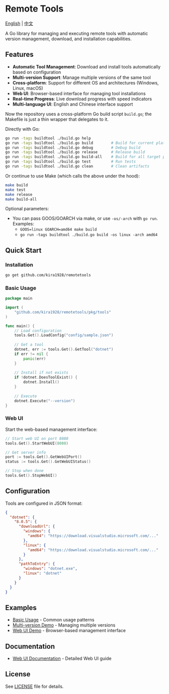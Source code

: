 # Remote Tools

[English](README.md) | [中文](README_zh.md)

A Go library for managing and executing remote tools with automatic version management, download, and installation capabilities.

## Features

- **Automatic Tool Management**: Download and install tools automatically based on configuration
- **Multi-version Support**: Manage multiple versions of the same tool
- **Cross-platform**: Support for different OS and architectures (Windows, Linux, macOS)
- **Web UI**: Browser-based interface for managing tool installations
- **Real-time Progress**: Live download progress with speed indicators
- **Multi-language UI**: English and Chinese interface support

Now the repository uses a cross-platform Go build script `build.go`; the Makefile is just a thin wrapper that delegates to it.

Directly with Go:

```bash
go run -tags buildtool ./build.go help
go run -tags buildtool ./build.go build        # Build for current platform
go run -tags buildtool ./build.go debug        # Debug build
go run -tags buildtool ./build.go release      # Release build
go run -tags buildtool ./build.go build-all    # Build for all target platforms
go run -tags buildtool ./build.go test         # Run tests
go run -tags buildtool ./build.go clean        # Clean artifacts
```

Or continue to use Make (which calls the above under the hood):

```bash
make build
make test
make release
make build-all
```

Optional parameters:

- You can pass GOOS/GOARCH via make, or use `-os/-arch` with `go run`.
  Examples:
  - `GOOS=linux GOARCH=amd64 make build`
  - `go run -tags buildtool ./build.go build -os linux -arch amd64`

## Quick Start

### Installation

```bash
go get github.com/kira1928/remotetools
```

### Basic Usage

```go
package main

import (
    "github.com/kira1928/remotetools/pkg/tools"
)

func main() {
    // Load configuration
    tools.Get().LoadConfig("config/sample.json")
    
    // Get a tool
    dotnet, err := tools.Get().GetTool("dotnet")
    if err != nil {
        panic(err)
    }
    
    // Install if not exists
    if !dotnet.DoesToolExist() {
        dotnet.Install()
    }
    
    // Execute
    dotnet.Execute("--version")
}
```

### Web UI

Start the web-based management interface:

```go
// Start web UI on port 8080
tools.Get().StartWebUI(8080)

// Get server info
port := tools.Get().GetWebUIPort()
status := tools.Get().GetWebUIStatus()

// Stop when done
tools.Get().StopWebUI()
```

## Configuration

Tools are configured in JSON format:

```json
{
  "dotnet": {
    "8.0.5": {
      "downloadUrl": {
        "windows": {
          "amd64": "https://download.visualstudio.microsoft.com/..."
        },
        "linux": {
          "amd64": "https://download.visualstudio.microsoft.com/..."
        }
      },
      "pathToEntry": {
        "windows": "dotnet.exe",
        "linux": "dotnet"
      }
    }
  }
}
```

## Examples

- [Basic Usage](examples/usage_scenarios/main.go) - Common usage patterns
- [Multi-version Demo](examples/multi_version_demo/main.go) - Managing multiple versions
- [Web UI Demo](examples/webui_demo/main.go) - Browser-based management interface

## Documentation

- [Web UI Documentation](examples/webui_demo/README.md) - Detailed Web UI guide

## License

See [LICENSE](LICENSE) file for details.
